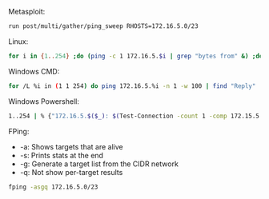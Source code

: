 Metasploit:

```bash
run post/multi/gather/ping_sweep RHOSTS=172.16.5.0/23
```

Linux:

```bash
for i in {1..254} ;do (ping -c 1 172.16.5.$i | grep "bytes from" &) ;done
```

Windows CMD:

```bash
for /L %i in (1 1 254) do ping 172.16.5.%i -n 1 -w 100 | find "Reply"
```

Windows Powershell:

```bash
1..254 | % {"172.16.5.$($_): $(Test-Connection -count 1 -comp 172.15.5.$($_) -quiet)"}
```

FPing:

- -a: Shows targets that are alive
- -s: Prints stats at the end
- -g: Generate a target list from the CIDR network
- -q: Not show per-target results

```bash
fping -asgq 172.16.5.0/23
```